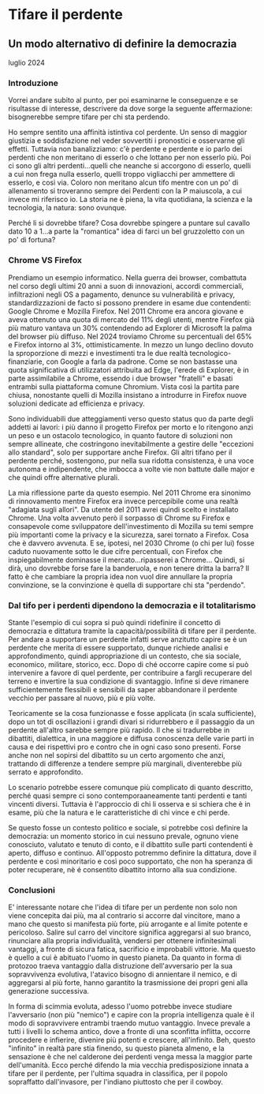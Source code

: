 # Tifare il perdente
## Un modo alternativo di definire la democrazia

luglio 2024

### Introduzione
Vorrei andare subito al punto, per poi esaminarne le conseguenze e se risultasse di interesse, descrivere da dove sorge la seguente affermazione: bisognerebbe sempre tifare per chi sta perdendo.

Ho sempre sentito una affinità istintiva col perdente. Un senso di maggior giustizia e soddisfazione nel veder sovvertiti i pronostici e osservarne gli effetti. 
Tuttavia non banalizziamo: c'è perdente e perdente e io parlo dei perdenti che non meritano di esserlo o che lottano per non esserlo più.
Poi ci sono gli altri perdenti...quelli che neanche si accorgono di esserlo, quelli a cui non frega nulla esserlo, quelli troppo vigliacchi per ammettere di esserlo, e così via.
Coloro non meritano alcun tifo mentre con un po' di allenamento si troveranno sempre dei Perdenti con la P maiuscola, a cui invece mi riferisco io. La storia ne è piena, la vita quotidiana, la scienza e la tecnologia, la natura: sono ovunque.

Perché li si dovrebbe tifare? Cosa dovrebbe spingere a puntare sul cavallo dato 10 a 1...a parte la "romantica" idea di farci un bel gruzzoletto con un po' di fortuna?

### Chrome VS Firefox
Prendiamo un esempio informatico. Nella guerra dei browser, combattuta nel corso degli ultimi 20 anni a suon di innovazioni, accordi commerciali, infiltrazioni negli OS a pagamento, denunce su vulnerabilità e privacy, standardizzazioni de facto
si possono prendere in esame due contendenti: Google Chrome e Mozilla Firefox.
Nel 2011 Chrome era ancora giovane e aveva ottenuto una quota di mercato del 11% degli utenti, mentre Firefox già più maturo vantava un 30% contendendo ad Explorer di Microsoft la palma del browser più diffuso. Nel 2024 troviamo Chrome su percentuali del 65%
e Firefox intorno al 3%, ottimisticamente. In mezzo un lungo declino dovuto la sproporzione di mezzi e investimenti tra le due realtà tecnologico-finanziarie, con Google a farla da padrone. 
Come se non bastasse una quota significativa di utilizzatori attribuita ad Edge, l'erede di Explorer, è in parte assimilabile a Chrome, essendo i due browser "fratelli" e basati entrambi sulla piattaforma comune Chromium.
Vista così la partita pare chiusa, nonostante quelli di Mozilla insistano a introdurre in Firefox nuove soluzioni dedicate ad efficienza e privacy. 

Sono individuabili due atteggiamenti verso questo status quo da parte degli addetti ai lavori: i più danno il progetto Firefox per morto e lo ritengono anzi un peso e un ostacolo tecnologico, in quanto fautore di soluzioni non sempre allineate, che 
costringono inevitabilmente a gestire delle "eccezioni allo standard", solo per supportare anche Firefox. Gli altri tifano per il perdente perché, sostengono, pur nella sua ridotta consistenza, è una voce autonoma e indipendente, che imbocca
a volte vie non battute dalle major e che quindi offre alternative plurali.

La mia riflessione parte da questo esempio. Nel 2011 Chrome era sinonimo di rinnovamento mentre Firefox era invece percepibile come una realtà "adagiata sugli allori". Da utente del 2011 avrei quindi scelto e installato Chrome. 
Una volta avvenuto però il sorpasso di Chrome su Firefox e consapevole come sviluppatore dell'investimento di Mozilla su temi sempre più importanti come la privacy e la sicurezza, sarei tornato a Firefox. 
Cosa che è davvero avvenuta. E se, ipotesi, nel 2030 Chrome (o chi per lui) fosse caduto nuovamente sotto le due cifre percentuali, con Firefox che inspiegabilmente dominasse il mercato...ripasserei a Chrome...
Quindi, si dirà, uno dovrebbe forse fare la banderuola, e non tenere dritta la barra? Il fatto è che cambiare la propria idea non vuol dire annullare la propria convinzione, se la convinzione è quella di supportare chi sta "perdendo".

### Dal tifo per i perdenti dipendono la democrazia e il totalitarismo 
Stante l'esempio di cui sopra si può quindi ridefinire il concetto di democrazia e dittatura tramite la capacità/possibilità di tifare per il perdente.
Per andare a supportare un perdente infatti serve anzitutto capire se è un perdente che merita di essere supportato, dunque richiede analisi e approfondimento, quindi appropriazione di un contesto, che sia sociale, economico, militare, storico, ecc.
Dopo di ché occorre capire come si può intervenire a favore di quel perdente, per contribuire a fargli recuperare del terreno e invertire la sua condizione di svantaggio. 
Infine si deve rimanere sufficientemente flessibili e sensibili da saper abbandonare il perdente vecchio per passare al nuovo, più e più volte.

Teoricamente se la cosa funzionasse e fosse applicata (in scala sufficiente), dopo un tot di oscillazioni i grandi divari si ridurrebbero e il passaggio da un perdente all'altro sarebbe sempre più rapido. 
Il che si tradurrebbe in dibattiti, dialettica, in una maggiore e diffusa conoscenza delle varie parti in causa e dei rispettivi pro e contro che in ogni caso sono presenti. 
Forse anche non nel sopirsi del dibattito su un certo argomento che anzi, trattando di differenze a tendere sempre più marginali, diventerebbe più serrato e approfondito. 

Lo scenario potrebbe essere comunque più complicato di quanto descritto, perché quasi sempre ci sono contemporaaneamente tanti perdenti e tanti vincenti diversi.
Tuttavia è l'approccio di chi li osserva e si schiera che è in esame, più che la natura e le caratteristiche di chi vince e chi perde.

Se questo fosse un contesto politico e sociale, si potrebbe così definire la democrazia: un momento storico in cui nessuno prevale, ognuno viene conosciuto, valutato e tenuto di conto, e il dibattito sulle parti contendenti è aperto, diffuso e continuo. 
All'opposto potremmo definire la dittatura, dove il perdente e così minoritario e così poco supportato, che non ha speranza di poter recuperare, nè é consentito dibattito intorno alla sua condizione.

### Conclusioni
E' interessante notare che l'idea di tifare per un perdente non solo non viene concepita dai più, ma al contrario si accorre dal vincitore, mano a mano che questo si manifesta più forte,
più arrogante e al limite potente e pericoloso. Salire sul carro del vincitore significa aggregarsi al suo branco, rinunciare alla propria individualità, vendersi per ottenere infinitesimali vantaggi, a fronte di sicura fatica, sacrificio e improbabili 
vittorie. Ma questo è quello a cui è abituato l'uomo in questo pianeta. Da quanto in forma di protozoo traeva vantaggio dalla distruzione dell'avversario per la sua sopravvivenza evolutiva, l'atavico bisogno di annientare il nemico, 
e di aggregarsi al più forte, hanno garantito la trasmissione dei propri geni alla generazione successiva. 

In forma di scimmia evoluta, adesso l'uomo potrebbe invece studiare l'avversario (non più "nemico") e capire con la propria intelligenza quale è il modo di sopravvivere entrambi traendo mutuo vantaggio. 
Invece prevale a tutti i livelli lo schema antico, dove a fronte di una sconfitta inflitta, occorre procedere e infierire, divenire più potenti e crescere, all'infinito. Beh, questo "infinito" in realtà pare stia finendo, 
su questo pianeta almeno, e la sensazione è che nel calderone dei perdenti venga messa la maggior parte dell'umanità. Ecco perché difendo la mia vecchia predisposizione innata a tifare per il perdente, per l'ultima squadra in classifica, 
per il popolo sopraffatto dall'invasore, per l'indiano piuttosto che per il cowboy.
